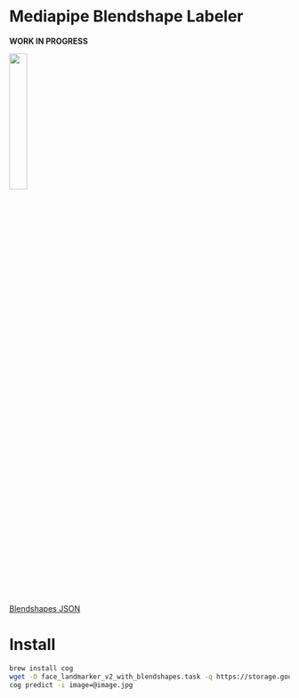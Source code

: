 # Mediapipe Blendshape Labeler

**WORK IN PROGRESS**

<img src="mediapipe_blendshape_labeler/image.jpg_debug.jpg" width="25%">

[Blendshapes JSON](mediapipe_blendshape_labeler/image.jpg_blendshapes.json)

# Install

```zsh
brew install cog
wget -O face_landmarker_v2_with_blendshapes.task -q https://storage.googleapis.com/mediapipe-models/face_landmarker/face_landmarker/float16/1/face_landmarker.task
cog predict -i image=@image.jpg
```
